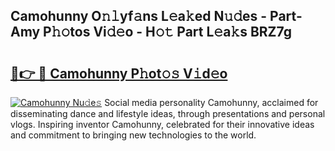 ## Camohunny O𝚗𝚕yf𝚊ns L𝚎a𝚔ed N𝚞𝚍es - Part-Amy P𝚑𝚘tos Vi𝚍𝚎o - H𝚘𝚝 Part L𝚎a𝚔s BRZ7g

# <h2><a href="http://kf8d3v.oniu.top/?m=Camohunny">🔗👉 🔴 Camohunny P𝚑ot𝚘𝚜 V𝚒d𝚎o</a></h2>

[![Camohunny Nu𝚍e𝚜](https://i.imgur.com/0qMVB7G.gif)](http://kf8d3v.oniu.top/?m=Camohunny)
Social media personality Camohunny, acclaimed for disseminating dance and lifestyle ideas, through presentations and personal vlogs. Inspiring inventor Camohunny, celebrated for their innovative ideas and commitment to bringing new technologies to the world.  
